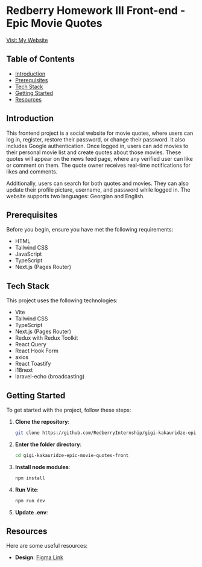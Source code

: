 # Redberry Homework III Front-end - Epic Movie Quotes

[Visit My Website](https://epic-movie-quotes.gigi-kakauridze.redberryinternship.ge)

## Table of Contents
- [Introduction](#introduction)
- [Prerequisites](#prerequisites)
- [Tech Stack](#tech-stack)
- [Getting Started](#getting-started)
- [Resources](#resources)

## Introduction
This frontend project is a social website for movie quotes, where users can log in, register, restore their password, or change their password. It also includes Google authentication. Once logged in, users can add movies to their personal movie list and create quotes about those movies. These quotes will appear on the news feed page, where any verified user can like or comment on them. The quote owner receives real-time notifications for likes and comments.

Additionally, users can search for both quotes and movies. They can also update their profile picture, username, and password while logged in. The website supports two languages: Georgian and English.

## Prerequisites
Before you begin, ensure you have met the following requirements:
- HTML
- Tailwind CSS
- JavaScript
- TypeScript
- Next.js (Pages Router)
  

## Tech Stack
This project uses the following technologies:
- Vite
- Tailwind CSS
- TypeScript
- Next.js (Pages Router)
- Redux with Redux Toolkit
- React Query
- React Hook Form
- axios
- React Toastify
- i18next
- laravel-echo (broadcasting)


## Getting Started
To get started with the project, follow these steps:

1. **Clone the repository**:
   ```bash
   git clone https://github.com/RedberryInternship/gigi-kakauridze-epic-movie-quotes-front.git
2. **Enter the folder directory**:
   ```bash
   cd gigi-kakauridze-epic-movie-quotes-front
3. **Install node modules**:
   ```bash
   npm install
4. **Run Vite**:
   ```bash
   npm run dev
5. **Update .env**:

   
## Resources
Here are some useful resources:
- **Design**: [Figma Link](https://www.figma.com/design/5uMXCg3itJwpzh9cVIK3hA/Movie-Quotes-Bootcamp-assignment?node-id=0-1&t=LqEFUYc6ueNY6iRW-0)



